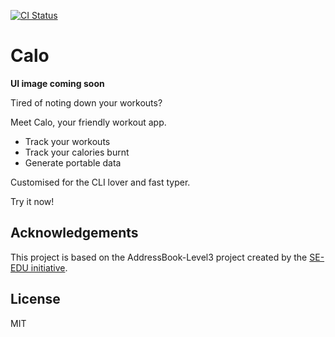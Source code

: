 [![CI Status](https://github.com/AY2021S1-CS2103T-W17-2/tp/workflows/Java%20CI/badge.svg)](https://github.com/AY2021S1-CS2103T-W17-2/tp/actions)

# Calo

**UI image coming soon**

Tired of noting down your workouts?

Meet Calo, your friendly workout app.

- Track your workouts
- Track your calories burnt
- Generate portable data

Customised for the CLI lover and fast typer.

Try it now!

## Acknowledgements

This project is based on the AddressBook-Level3 project created by the [SE-EDU initiative](https://se-education.org).

## License

MIT
